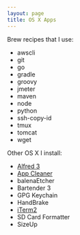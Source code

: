 ```yaml
---
layout: page
title: OS X Apps
---
```


Brew recipes that I use:

- awscli
- git
- go
- gradle
- groovy
- jmeter
- maven
- node
- python
- ssh-copy-id
- tmux
- tomcat
- wget

Other OS X I install:

- [Alfred 3](https://www.alfredapp.com)
- [App Cleaner](https://freemacsoft.net/appcleaner/)
- balenaEtcher
- Bartender 3
- GPG Keychain
- HandBrake
- [iTerm2](https://www.iterm2.com)
- SD Card Formatter
- SizeUp
